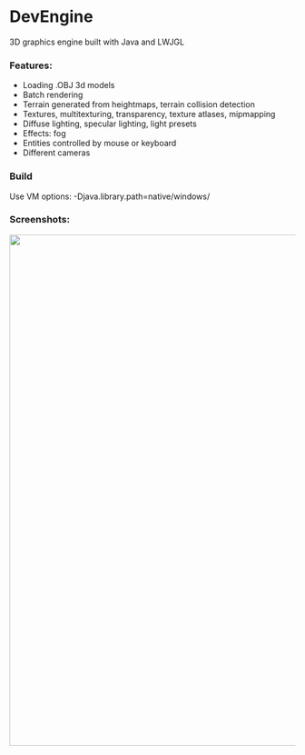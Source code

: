 # DevEngine
3D graphics engine built with Java and LWJGL

### Features:
* Loading .OBJ 3d models
* Batch rendering
* Terrain generated from heightmaps, terrain collision detection
* Textures, multitexturing, transparency, texture atlases, mipmapping
* Diffuse lighting, specular lighting, light presets
* Effects: fog
* Entities controlled by mouse or keyboard
* Different cameras

### Build
Use VM options: -Djava.library.path=native/windows/

### Screenshots:
<p align="center">
  <img src="https://cloud.githubusercontent.com/assets/9119159/26228091/ee1e01aa-3c36-11e7-8d0a-890e885fd7b8.png" width="900"/>
</p>
